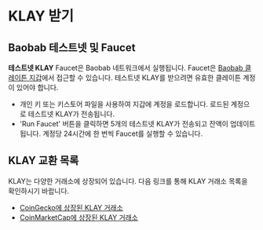 # KLAY 받기

## Baobab 테스트넷 및 Faucet <a id="baobab-testnet-and-faucet"></a>

**테스트넷 KLAY** Faucet은 Baobab 네트워크에서 실행됩니다. Faucet은 [Baobab 클레이튼 지갑](https://baobab.wallet.klaytn.foundation)에서 접근할 수 있습니다. 테스트넷 KLAY를 받으려면 유효한 클레이튼 계정이 있어야 합니다.

* 개인 키 또는 키스토어 파일을 사용하여 지갑에 계정을 로드합니다. 로드된 계정으로 테스트넷 KLAY가 전송됩니다.
* 'Run Faucet' 버튼을 클릭하면 5개의 테스트넷 KLAY가 전송되고 잔액이 업데이트됩니다. 계정당 24시간에 한 번씩 Faucet를 실행할 수 있습니다.

## KLAY 교환 목록 <a id="klay-exchange-list"></a>

KLAY는 다양한 거래소에 상장되어 있습니다.  다음 링크를 통해 KLAY 거래소 목록을 확인하시기 바랍니다.

- [CoinGecko에 상장된 KLAY 거래소](https://www.coingecko.com/en/coins/klay#markets)
- [CoinMarketCap에 상장된 KLAY 거래소](https://coinmarketcap.com/currencies/klaytn/markets/)

